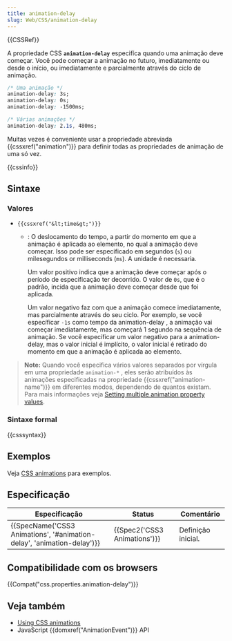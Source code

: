```yaml
---
title: animation-delay
slug: Web/CSS/animation-delay
---
```


{{CSSRef}}

A propriedade CSS **`animation-delay`** especifíca quando uma animação deve começar. Você pode começar a animação no futuro, imediatamente ou desde o início, ou imediatamente e parcialmente através do ciclo de animação.

```css
/* Uma animação */
animation-delay: 3s;
animation-delay: 0s;
animation-delay: -1500ms;

/* Várias animações */
animation-delay: 2.1s, 480ms;
```

Muitas vezes é conveniente usar a propriedade abreviada {{cssxref("animation")}} para definir todas as propriedades de animação de uma só vez.

{{cssinfo}}

## Sintaxe

### Valores

- `{{cssxref("&lt;time&gt;")}}`

  - : O deslocamento do tempo, a partir do momento em que a animação é aplicada ao elemento, no qual a animação deve começar. Isso pode ser especificado em segundos (`s`) ou milesegundos or milliseconds (`ms`). A unidade é necessaria.

    Um valor positivo indica que a animação deve começar após o período de especificação ter decorrido. O valor de `0s`, que é o padrão, incida que a animação deve começar desde que foi aplicada.

    Um valor negativo faz com que a animação comece imediatamente, mas parcialmente através do seu ciclo. Por exemplo, se você específicar `-1s` como tempo da animation-delay , a animação vai começar imediatamente, mas começará 1 segundo na sequência de animação. Se você específicar um valor negativo para a animation-delay, mas o valor inicial é implícito, o valor inicial é retirado do momento em que a animação é aplicada ao elemento.

> **Note:** Quando você especifica vários valores separados por vírgula em uma propriedade `animation-*` , eles serão atribuídos às animações especificadas na propriedade {{cssxref("animation-name")}} em diferentes modos, dependendo de quantos existam. Para mais informações veja [Setting multiple animation property values](/pt-BR/docs/Web/CSS/CSS_Animations/Using_CSS_animations#Setting_multiple_animation_property_values).

### Sintaxe formal

{{csssyntax}}

## Exemplos

Veja [CSS animations](/pt-BR/docs/CSS/CSS_animations) para exemplos.

## Especificação

| Especificação                                                                                | Status                               | Comentário         |
| -------------------------------------------------------------------------------------------- | ------------------------------------ | ------------------ |
| {{SpecName('CSS3 Animations', '#animation-delay', 'animation-delay')}} | {{Spec2('CSS3 Animations')}} | Definição inicial. |

## Compatibilidade com os browsers

{{Compat("css.properties.animation-delay")}}

## Veja também

- [Using CSS animations](/pt-BR/docs/CSS/Tutorials/Using_CSS_animations)
- JavaScript {{domxref("AnimationEvent")}} API
